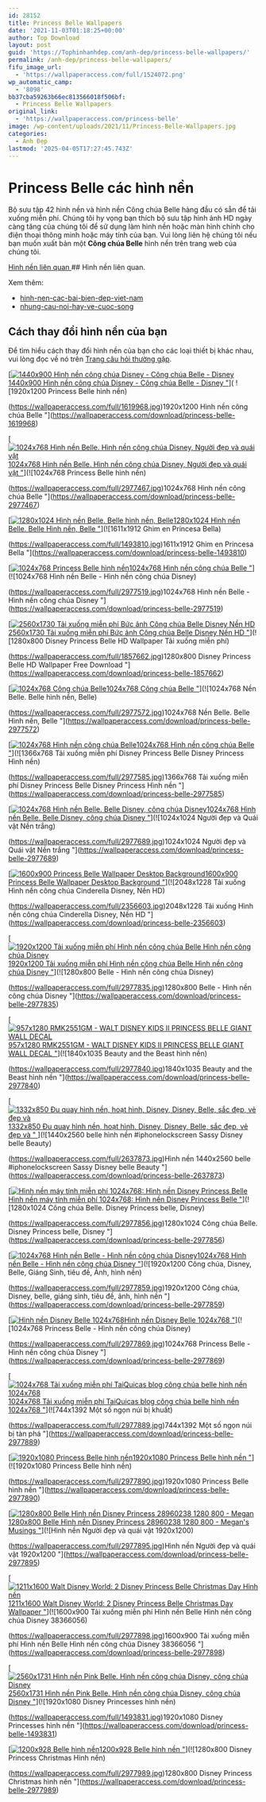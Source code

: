 ```yaml
---
id: 28152
title: Princess Belle Wallpapers
date: '2021-11-03T01:18:25+00:00'
author: Top Download
layout: post
guid: 'https://Tophinhanhdep.com/anh-dep/princess-belle-wallpapers/'
permalink: /anh-dep/princess-belle-wallpapers/
fifu_image_url:
  - 'https://wallpaperaccess.com/full/1524072.png'
wp_automatic_camp:
  - '8098'
bb37cba59263b66ec813566018f506bf:
  - Princess Belle Wallpapers
original_link:
  - 'https://wallpaperaccess.com/princess-belle'
image: /wp-content/uploads/2021/11/Princess-Belle-Wallpapers.jpg
categories:
  - Ảnh Đẹp
lastmod: '2025-04-05T17:27:45.743Z'
---
```

# Princess Belle các hình nền

Bộ sưu tập 42 hình nền và hình nền Công chúa Belle hàng đầu có sẵn để tải xuống miễn phí. Chúng tôi hy vọng bạn thích bộ sưu tập hình ảnh HD ngày càng tăng của chúng tôi để sử dụng làm hình nền hoặc màn hình chính cho điện thoại thông minh hoặc máy tính của bạn. Vui lòng liên hệ chúng tôi nếu bạn muốn xuất bản một **Công chúa Belle** hình nền trên trang web của chúng tôi.

[Hình nền liên quan ](#related) ## Hình nền liên quan.

   
 Xem thêm:

   
- [hinh-nen-cac-bai-bien-dep-viet-nam](https://tophinhanhdep.com/anh-dep/hinh-nen-cac-bai-bien-dep-viet-nam/)
- [nhung-cau-noi-hay-ve-cuoc-song](https://tophinhanhdep.com/nhung-cau-noi-hay/nhung-cau-noi-hay-ve-cuoc-song/)

## Cách thay đổi hình nền của bạn

Để tìm hiểu cách thay đổi hình nền của bạn cho các loại thiết bị khác nhau, vui lòng đọc về nó trên [Trang câu hỏi thường gặp](https://tophinhanhdep.com/faq/).

  
[[![1440x900 Hình nền công chúa Disney - Công chúa Belle - Disney](https://wallpaperaccess.com/full/1524072.png)1440x900 Hình nền công chúa Disney - Công chúa Belle - Disney "](https://wallpaperaccess.com/download/princess-belle-1524072)]( ![1920x1200 Princess Belle hình nền)

(https://wallpaperaccess.com/full/1619968.jpg)1920x1200 Hình nền công chúa Belle "](https://wallpaperaccess.com/download/princess-belle-1619968)

[[![1024x768 Hình nền Belle.  Hình nền công chúa Disney, Người đẹp và quái vật](https://wallpaperaccess.com/full/1857669.jpg)1024x768 Hình nền Belle. Hình nền công chúa Disney, Người đẹp và quái vật "](https://wallpaperaccess.com/download/princess-belle-1857669)](![1024x768 Princess Belle hình nền)

(https://wallpaperaccess.com/full/2977467.jpg)1024x768 Hình nền công chúa Belle "](https://wallpaperaccess.com/download/princess-belle-2977467)

[[![1280x1024 Hình nền Belle.  Belle hình nền, Belle](https://wallpaperaccess.com/full/2977468.jpg)1280x1024 Hình nền Belle. Belle Hình nền, Belle "](https://wallpaperaccess.com/download/princess-belle-2977468)](![1611x1912 Ghim en Princesa Bella)

(https://wallpaperaccess.com/full/1493810.jpg)1611x1912 Ghim en Princesa Bella "](https://wallpaperaccess.com/download/princess-belle-1493810)

[[![1024x768 Princess Belle hình nền](https://wallpaperaccess.com/full/2977496.jpg)1024x768 Hình nền công chúa Belle "](https://wallpaperaccess.com/download/princess-belle-2977496)](![1024x768 Hình nền Belle - Hình nền công chúa Disney)

(https://wallpaperaccess.com/full/2977519.jpg)1024x768 Hình nền Belle - Hình nền công chúa Disney "](https://wallpaperaccess.com/download/princess-belle-2977519)

[[![2560x1730 Tải xuống miễn phí Bức ảnh Công chúa Belle Disney Nền HD](https://wallpaperaccess.com/full/2977527.jpg)2560x1730 Tải xuống miễn phí Bức ảnh Công chúa Belle Disney Nền HD "](https://wallpaperaccess.com/download/princess-belle-2977527)](![1280x800 Disney Princess Belle HD Wallpaper Tải xuống miễn phí)

(https://wallpaperaccess.com/full/1857662.jpg)1280x800 Disney Princess Belle HD Wallpaper Free Download "](https://wallpaperaccess.com/download/princess-belle-1857662)

[[![1024x768 Công chúa Belle](https://wallpaperaccess.com/full/2977571.jpg)1024x768 Công chúa Belle "](https://wallpaperaccess.com/download/princess-belle-2977571)](![1024x768 Nền Belle.  Belle hình nền, Belle)

(https://wallpaperaccess.com/full/2977572.jpg)1024x768 Nền Belle. Belle Hình nền, Belle "](https://wallpaperaccess.com/download/princess-belle-2977572)

[[![1024x768 Hình nền công chúa Belle](https://wallpaperaccess.com/full/2977584.jpg)1024x768 Hình nền công chúa Belle "](https://wallpaperaccess.com/download/princess-belle-2977584)](![1366x768 Tải xuống miễn phí Disney Princess Belle Disney Princess Hình nền)

(https://wallpaperaccess.com/full/2977585.jpg)1366x768 Tải xuống miễn phí Disney Princess Belle Disney Princess Hình nền "](https://wallpaperaccess.com/download/princess-belle-2977585)

[[![1024x768 Hình nền Belle.  Belle Disney, công chúa Disney](https://wallpaperaccess.com/full/2977678.jpg)1024x768 Hình nền Belle. Belle Disney, công chúa Disney "](https://wallpaperaccess.com/download/princess-belle-2977678)](![1024x1024 Người đẹp và Quái vật Nền trắng)

(https://wallpaperaccess.com/full/2977689.jpg)1024x1024 Người đẹp và Quái vật Nền trắng "](https://wallpaperaccess.com/download/princess-belle-2977689)

[[![1600x900 Princess Belle Wallpaper Desktop Background](https://wallpaperaccess.com/full/2977722.jpg)1600x900 Princess Belle Wallpaper Desktop Background "](https://wallpaperaccess.com/download/princess-belle-2977722)](![2048x1228 Tải xuống Hình nền công chúa Cinderella Disney, Nền HD)

(https://wallpaperaccess.com/full/2356603.jpg)2048x1228 Tải xuống Hình nền công chúa Cinderella Disney, Nền HD "](https://wallpaperaccess.com/download/princess-belle-2356603)

[[![1920x1200 Tải xuống miễn phí Hình nền công chúa Belle Hình nền công chúa Disney](https://wallpaperaccess.com/full/2977729.jpg)1920x1200 Tải xuống miễn phí Hình nền công chúa Belle Hình nền công chúa Disney "](https://wallpaperaccess.com/download/princess-belle-2977729)](![1280x800 Belle - Hình nền công chúa Disney)

(https://wallpaperaccess.com/full/2977835.jpg)1280x800 Belle - Hình nền công chúa Disney "](https://wallpaperaccess.com/download/princess-belle-2977835)

[[![957x1280 RMK2551GM - WALT DISNEY KIDS II PRINCESS BELLE GIANT WALL DECAL](https://wallpaperaccess.com/full/1857727.jpg)957x1280 RMK2551GM - WALT DISNEY KIDS II PRINCESS BELLE GIANT WALL DECAL "](https://wallpaperaccess.com/download/princess-belle-1857727)](![1840x1035 Beauty and the Beast hình nền)

(https://wallpaperaccess.com/full/2977840.jpg)1840x1035 Beauty and the Beast hình nền "](https://wallpaperaccess.com/download/princess-belle-2977840)

[[![1332x850 Đu quay hình nền, hoạt hình, Disney, Disney, Belle, sắc đẹp, vẻ đẹp và](https://wallpaperaccess.com/full/2977851.jpg)1332x850 Đu quay hình nền, hoạt hình, Disney, Disney, Belle, sắc đẹp, vẻ đẹp và " ](https://wallpaperaccess.com/download/princess-belle-2977851)](![1440x2560 belle hình nền #iphonelockscreen Sassy Disney belle Beauty)

(https://wallpaperaccess.com/full/2637873.jpg)Hình nền 1440x2560 belle #iphonelockscreen Sassy Disney belle Beauty "](https://wallpaperaccess.com/download/princess-belle-2637873)

[[![Hình nền máy tính miễn phí 1024x768: Hình nền Disney Princess Belle](https://wallpaperaccess.com/full/1620088.jpg)Hình nền máy tính miễn phí 1024x768: Hình nền Disney Princess Belle "](https://wallpaperaccess.com/download/princess-belle-1620088)](![1280x1024 Công chúa Belle.  Disney Princess belle, Disney)

(https://wallpaperaccess.com/full/2977856.jpg)1280x1024 Công chúa Belle. Disney Princess belle, Disney "](https://wallpaperaccess.com/download/princess-belle-2977856)

[[![1024x768 Hình nền Belle - Hình nền công chúa Disney](https://wallpaperaccess.com/full/2977857.jpg)1024x768 Hình nền Belle - Hình nền công chúa Disney "](https://wallpaperaccess.com/download/princess-belle-2977857)](![1920x1200 Công chúa, Disney, Belle, Giáng Sinh, tiêu đề, Ảnh, hình nền)

(https://wallpaperaccess.com/full/2977859.jpg)1920x1200 Công chúa, Disney, belle, giáng sinh, tiêu đề, ảnh, hình nền "](https://wallpaperaccess.com/download/princess-belle-2977859)

[[![Hình nền Disney Belle 1024x768](https://wallpaperaccess.com/full/2977863.jpg)Hình nền Disney Belle 1024x768 "](https://wallpaperaccess.com/download/princess-belle-2977863)](![1024x768 Princess Belle - Hình nền công chúa Disney)

(https://wallpaperaccess.com/full/2977869.jpg)1024x768 Princess Belle - Hình nền công chúa Disney "](https://wallpaperaccess.com/download/princess-belle-2977869)

[[![1024x768 Tải xuống miễn phí TaiQuicas blog công chúa belle hình nền 1024x768](https://wallpaperaccess.com/full/2977870.jpg)1024x768 Tải xuống miễn phí TaiQuicas blog công chúa belle hình nền 1024x768 "](https://wallpaperaccess.com/download/princess-belle-2977870)](![744x1392 Một số ngọn núi bị khuất)

(https://wallpaperaccess.com/full/2977889.jpg)744x1392 Một số ngọn núi bị tàn phá "](https://wallpaperaccess.com/download/princess-belle-2977889)

[[![1920x1080 Princess Belle hình nền](https://wallpaperaccess.com/full/1620070.jpg)1920x1080 Princess Belle hình nền "](https://wallpaperaccess.com/download/princess-belle-1620070)](![1920x1080 Princess Belle hình nền)

(https://wallpaperaccess.com/full/2977890.jpg)1920x1080 Princess Belle hình nền "](https://wallpaperaccess.com/download/princess-belle-2977890)

[[![1280x800 Belle Hình nền Disney Princess 28960238 1280 800 - Megan](https://wallpaperaccess.com/full/1857789.jpg)1280x800 Belle Hình nền Disney Princess 28960238 1280 800 - Megan's Musings "](https://wallpaperaccess.com/download/princess-belle-1857789)](![Hình nền Người đẹp và quái vật 1920x1200)

(https://wallpaperaccess.com/full/2977895.jpg)Hình nền Người đẹp và quái vật 1920x1200 "](https://wallpaperaccess.com/download/princess-belle-2977895)

[[![1211x1600 Walt Disney World: 2 Disney Princess Belle Christmas Day Hình nền](https://wallpaperaccess.com/full/2977897.jpg)1211x1600 Walt Disney World: 2 Disney Princess Belle Christmas Day Wallpaper "](https://wallpaperaccess.com/download/princess-belle-2977897)](![1600x900 Tải xuống miễn phí Hình nền Belle Hình nền công chúa Disney 38366056)

(https://wallpaperaccess.com/full/2977898.jpg)1600x900 Tải xuống miễn phí Hình nền Belle Hình nền công chúa Disney 38366056 "](https://wallpaperaccess.com/download/princess-belle-2977898)

[[![2560x1731 Hình nền Pink Belle.  Hình nền công chúa Disney, công chúa Disney](https://wallpaperaccess.com/full/1857807.jpg)2560x1731 Hình nền Pink Belle. Hình nền công chúa Disney, công chúa Disney "](https://wallpaperaccess.com/download/princess-belle-1857807)](![1920x1080 Disney Princesses hình nền)

(https://wallpaperaccess.com/full/1493831.jpg)1920x1080 Disney Princesses hình nền "](https://wallpaperaccess.com/download/princess-belle-1493831)

[[![1200x928 Belle hình nền](https://wallpaperaccess.com/full/2977988.png)1200x928 Belle hình nền "](https://wallpaperaccess.com/download/princess-belle-2977988)](![1280x800 Disney Princess Christmas Hình nền)

(https://wallpaperaccess.com/full/2977989.jpg)1280x800 Disney Princess Christmas hình nền "](https://wallpaperaccess.com/download/princess-belle-2977989)
